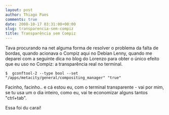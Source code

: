 ```yaml
---
layout: post
author: Thiago Paes
comments: true
date: 2008-10-17 03:31:00+00:00
slug: transparencia-sem-compiz
title: Transparência sem Compiz
---
```


Tava procurando na net alguma forma de resolver o problema da falta de bordas, quando acionava o Compiz aqui no Debian Lenny, quando me deparei com a seguinte dica no blog do Lorenzo para obter o único efeito que eu uso no Compiz: a transparência real no terminal.

```
$  gconftool-2 --type bool --set "/apps/metacity/general/compositing_manager" "true"
```

Facinho, facinho.. e cá estou eu, com o terminal transparente - vai por mim, se tu usa um o dia inteiro, como eu, vai te economizar alguns tantos "ctrl+tab".

Essa foi du carai!
